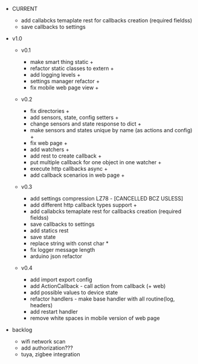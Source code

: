 - CURRENT
    - add callabcks temaplate rest for callbacks creation (required fieldss)
    - save callbacks to settings

- v1.0
    - v0.1
        - make smart thing static +
        - refactor static classes to extern +
        - add logging levels +
        - settings manager refactor +
        - fix mobile web page view +

    - v0.2
        - fix directories +
        - add sensors, state, config setters +
        - change sensors and state response to dict +
        - make sensors and states unique by name (as actions and config) +
        - fix web page + 
        - add watchers +
        - add rest to create callback +
        - put multiple callback for one object in one watcher +
        - execute http callbacks async +
        - add callback scenarios in web page +
        
    - v0.3
        - add settings compression LZ78 - [CANCELLED BCZ USLESS]
        - add different http callback types support +
        - add callabcks temaplate rest for callbacks creation (required fieldss)
        - save callbacks to settings
        - add statics rest
        - save state
        - replace string with const char *
        - fix logger message length
        - arduino json refactor

    - v0.4
        - add import export config
        - add ActionCallback - call action from callback (+ web)
        - add possible values to device state
        - refactor handlers - make base handler with all routine(log, headers)
        - add restart handler
        - remove white spaces in mobile version of web page

- backlog
    - wifi network scan
    - add authorization???
    - tuya, zigbee integration
